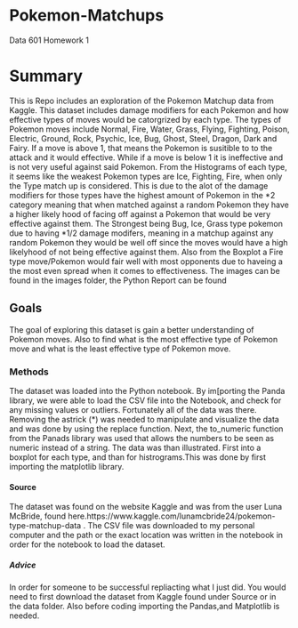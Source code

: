 # Pokemon-Matchups
Data 601 Homework 1 
<h1>Summary</h1>
<p>
This is Repo includes an exploration of the Pokemon Matchup data from Kaggle. This dataset includes damage modifiers for each Pokemon and how effective types of moves would be catorgrized by each type. The types of Pokemon moves include Normal, Fire, Water, Grass, Flying, Fighting, Poison, Electric, Ground, Rock, Psychic, Ice, Bug, Ghost, Steel, Dragon, Dark and Fairy. If a move is above 1, that means the Pokemon is susitible to to the attack and it would effective. While if a move is below 1 it is ineffective and is not very useful against said Pokemon. From the Histograms of each type, it seems like the weakest Pokemon types are Ice, Fighting, Fire, when only the Type match up is considered. This is due to the alot of the damage modifiers for those types have the highest amount of Pokemon in the *2 category meaning that when matched against a random Pokemon they have a higher likely hood of facing off against a Pokemon that would be very effective against them. The Strongest being Bug, Ice, Grass type pokemon due to having *1/2 damage modifers, meaning in a matchup against any random Pokemon they would be well off since the moves would have a high likelyhood of not being effective against them. Also from the Boxplot a Fire type move/Pokemon would fair well with most opponents due to haveing a the most even spread when it comes to effectiveness. The images can be found in the images folder, the Python Report can be found  
</p>
<h2>Goals</h2>
<p>
  The goal of exploring this dataset is gain a better understanding of Pokemon moves. Also to find what is the most effective type of Pokemon move and what is the least effective type of Pokemon move.
 </p>
 <h3>Methods</h3>
 <p> The dataset was loaded into the Python notebook. By im[porting the Panda library, we were able to load the CSV file into the Notebook, and check for any missing values or outliers. Fortunately all of the data was there. Removing the astrick (*) was needed to manipulate and visualize the data and was done by using the replace function. Next, the to_numeric function from the Panads library was used that allows the numbers to be seen as numeric instead of a string. The data was than illustrated. First into a boxplot for each type, and than for histrograms.This was done by first importing the matplotlib library.</p>
 <h4>Source</h4>
 <p> The dataset was found on the website Kaggle and was from the user Luna McBride, found here.https://www.kaggle.com/lunamcbride24/pokemon-type-matchup-data . The CSV file was downloaded to my personal computer and the path or the exact location was written in the notebook in order for the notebook to load the dataset. </p>
 <h5>Advice</h5>
 <p>In order for someone to be successful repliacting what I just did. You would need to first download the dataset from Kaggle found under Source or in the data folder. Also before coding importing the Pandas,and Matplotlib is needed.</p>
